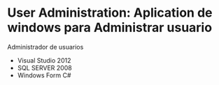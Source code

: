 User Administration: Aplication de windows para Administrar usuario
==================

Administrador de usuarios
* Visual Studio 2012
* SQL SERVER 2008
* Windows Form C#


